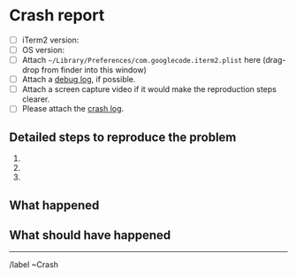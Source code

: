 # Crash report

<!-- Thanks for filing an issue! Please answer the questions below so I can help you. -->

- [ ] iTerm2 version:
- [ ] OS version:
- [ ] Attach `~/Library/Preferences/com.googlecode.iterm2.plist` here (drag-drop from finder into this window)
- [ ] Attach a [debug log](https://iterm2.com/debuglog), if possible.
- [ ] Attach a screen capture video if it would make the reproduction steps clearer.
- [ ] Please attach the [crash log](https://gitlab.com/gnachman/iterm2/wikis/crash-logs).

<!-- PLEASE ATTACH YOUR PLIST FILE FOR BUG REPORTS!
Seriously! I'll probably ask you for it if you don’t. -->

## Detailed steps to reproduce the problem

1.
2.
3.

## What happened

## What should have happened

---
<!-- Here be automations. -->
/label ~Crash

